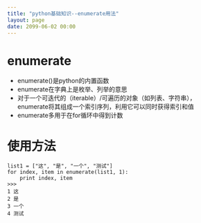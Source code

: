 ```yaml
---
title: "python基础知识--enumerate用法"
layout: page
date: 2099-06-02 00:00
---
```


# enumerate
- enumerate()是python的内置函数
- enumerate在字典上是枚举、列举的意思
- 对于一个可迭代的（iterable）/可遍历的对象（如列表、字符串），enumerate将其组成一个索引序列，利用它可以同时获得索引和值
- enumerate多用于在for循环中得到计数

# 使用方法

```
list1 = ["这", "是", "一个", "测试"]
for index, item in enumerate(list1, 1):
    print index, item
>>>
1 这
2 是
3 一个
4 测试
```
